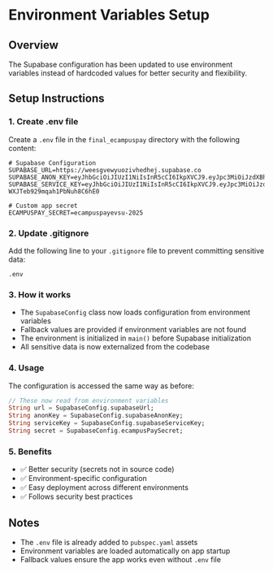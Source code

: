 # Environment Variables Setup

## Overview

The Supabase configuration has been updated to use environment variables instead of hardcoded values for better security and flexibility.

## Setup Instructions

### 1. Create .env file

Create a `.env` file in the `final_ecampuspay` directory with the following content:

```
# Supabase Configuration
SUPABASE_URL=https://weesgvewyuozivhedhej.supabase.co
SUPABASE_ANON_KEY=eyJhbGciOiJIUzI1NiIsInR5cCI6IkpXVCJ9.eyJpc3MiOiJzdXBhYmFzZSIsInJlZiI6IndlZXNndmV3eXVveml2aGVkaGVqIiwicm9sZSI6ImFub24iLCJpYXQiOjE3NTcwNzUzMTUsImV4cCI6MjA3MjY1MTMxNX0.CVjV_oUll7IfOdITgyAB9jNrWpS_sYNnfQG5Ke7IgbU
SUPABASE_SERVICE_KEY=eyJhbGciOiJIUzI1NiIsInR5cCI6IkpXVCJ9.eyJpc3MiOiJzdXBhYmFzZSIsInJlZiI6IndlZXNndmV3eXVveml2aGVkaGVqIiwicm9sZSI6InNlcnZpY2Vfcm9sZSIsImlhdCI6MTc1NzA3NTMxNSwiZXhwIjoyMDcyNjUxMzE1fQ.jd0rmNyc9x6lPpWk0-WXJTeb929mqah1PbNuh8C6hE0

# Custom app secret
ECAMPUSPAY_SECRET=ecampuspayevsu-2025
```

### 2. Update .gitignore

Add the following line to your `.gitignore` file to prevent committing sensitive data:

```
.env
```

### 3. How it works

- The `SupabaseConfig` class now loads configuration from environment variables
- Fallback values are provided if environment variables are not found
- The environment is initialized in `main()` before Supabase initialization
- All sensitive data is now externalized from the codebase

### 4. Usage

The configuration is accessed the same way as before:

```dart
// These now read from environment variables
String url = SupabaseConfig.supabaseUrl;
String anonKey = SupabaseConfig.supabaseAnonKey;
String serviceKey = SupabaseConfig.supabaseServiceKey;
String secret = SupabaseConfig.ecampusPaySecret;
```

### 5. Benefits

- ✅ Better security (secrets not in source code)
- ✅ Environment-specific configuration
- ✅ Easy deployment across different environments
- ✅ Follows security best practices

## Notes

- The `.env` file is already added to `pubspec.yaml` assets
- Environment variables are loaded automatically on app startup
- Fallback values ensure the app works even without `.env` file
